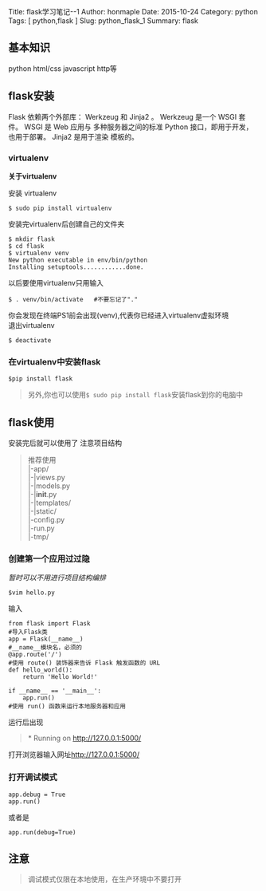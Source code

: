 Title: flask学习笔记--1 
Author: honmaple 
Date: 2015-10-24
Category: python
Tags: [ python,flask ]
Slug: python_flask_1
Summary: flask

## 基本知识
python html/css javascript http等

## flask安装

Flask 依赖两个外部库： Werkzeug 和 Jinja2 。
Werkzeug 是一个 WSGI 套件。 WSGI 是 Web 应用与 多种服务器之间的标准 Python 接口，即用于开发，也用于部署。 
Jinja2 是用于渲染 模板的。

### virtualenv
**关于virtualenv**  

安装 virtualenv  

    $ sudo pip install virtualenv
安装完virtualenv后创建自己的文件夹  

    $ mkdir flask
    $ cd flask
    $ virtualenv venv
    New python executable in env/bin/python
    Installing setuptools............done.
以后要使用virtualenv只用输入  

    $ . venv/bin/activate   #不要忘记了"."
你会发现在终端PS1前会出现(venv),代表你已经进入virtualenv虚拟环境  
退出virtualenv  
    
    $ deactivate
### 在virtualenv中安装flask
    $pip install flask
>另外,你也可以使用`$ sudo pip install flask`安装flask到你的电脑中

## flask使用
安装完后就可以使用了
注意项目结构
>推荐使用  
|-app/  
|-|views.py  
|-|models.py  
|-|__init__.py  
|-|templates/  
|-|static/  
|-config.py  
|-run.py  
|-tmp/  

### 创建第一个应用过过隐
*暂时可以不用进行项目结构编排*

    $vim hello.py
输入

    from flask import Flask
    #导入Flask类
    app = Flask(__name__)
    #__name__模块名，必须的
    @app.route('/')
    #使用 route() 装饰器来告诉 Flask 触发函数的 URL 
    def hello_world():
        return 'Hello World!'

    if __name__ == '__main__':
        app.run()
    #使用 run() 函数来运行本地服务器和应用  
运行后出现
>\* Running on http://127.0.0.1:5000/  

打开浏览器输入网址<http://127.0.0.1:5000/>

### 打开调试模式
    app.debug = True
    app.run()
或者是  

    app.run(debug=True)
## 注意
>调试模式仅限在本地使用，在生产环境中不要打开
